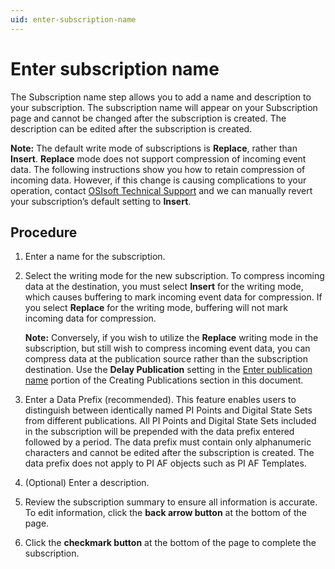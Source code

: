 ```yaml
---
uid: enter-subscription-name
---
```


# Enter subscription name

The Subscription name step allows you to add a name and description to your subscription. The subscription name will appear on your Subscription page and cannot be changed after the subscription is created. The description can be edited after the subscription is created.

**Note:** The default write mode of subscriptions is **Replace**, rather than **Insert**. **Replace** mode does not support compression of incoming event data. The following instructions show you how to retain compression of incoming data. However, if this change is causing complications to your operation, contact [OSIsoft Technical Support](https://my.osisoft.com/) and we can manually revert your subscription’s default setting to **Insert**.

## Procedure

1. Enter a name for the subscription.

1. Select the writing mode for the new subscription. To compress incoming data at the destination, you must select **Insert** for the writing mode, which causes buffering to mark incoming event data for compression. If you select **Replace** for the writing mode, buffering will not mark incoming data for compression.

   **Note:** Conversely, if you wish to utilize the **Replace** writing mode in the subscription, but still wish to compress incoming event data, you can compress data at the publication source rather than the subscription destination. Use the **Delay Publication** setting in the [Enter publication name](xref:enter-publication-name) portion of the Creating Publications section in this document.

1. Enter a Data Prefix (recommended). This feature enables users to distinguish between identically named PI Points and Digital State Sets from different publications. All PI Points and Digital State Sets included in the subscription will be prepended with the data prefix entered followed by a period. The data prefix must contain only alphanumeric characters and cannot be edited after the subscription is created. The data prefix does not apply to PI AF objects such as PI AF Templates.

1. (Optional) Enter a description.

1. Review the subscription summary to ensure all information is accurate. To edit information, click the **back arrow button** at the bottom of the page.

1. Click the **checkmark button** at the bottom of the page to complete the subscription.
